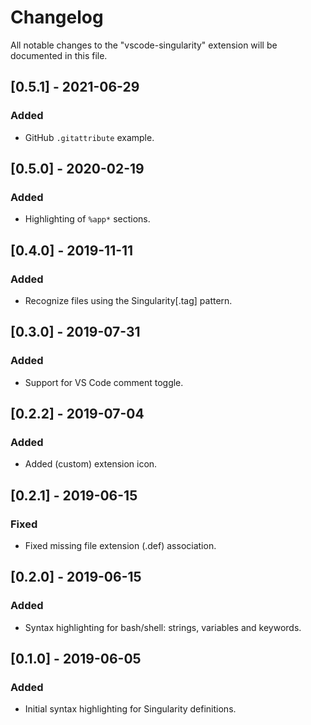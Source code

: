 # Changelog

All notable changes to the "vscode-singularity" extension will be documented in this file.

## [0.5.1] - 2021-06-29
### Added
- GitHub `.gitattribute` example.

## [0.5.0] - 2020-02-19
### Added
- Highlighting of `%app*` sections.

## [0.4.0] - 2019-11-11
### Added
- Recognize files using the Singularity[.tag] pattern.

## [0.3.0] - 2019-07-31
### Added
- Support for VS Code comment toggle.

## [0.2.2] - 2019-07-04
### Added
- Added (custom) extension icon.

## [0.2.1] - 2019-06-15
### Fixed
- Fixed missing file extension (.def) association.

## [0.2.0] - 2019-06-15
### Added
- Syntax highlighting for bash/shell: strings, variables and keywords.

## [0.1.0] - 2019-06-05
### Added
- Initial syntax highlighting for Singularity definitions.